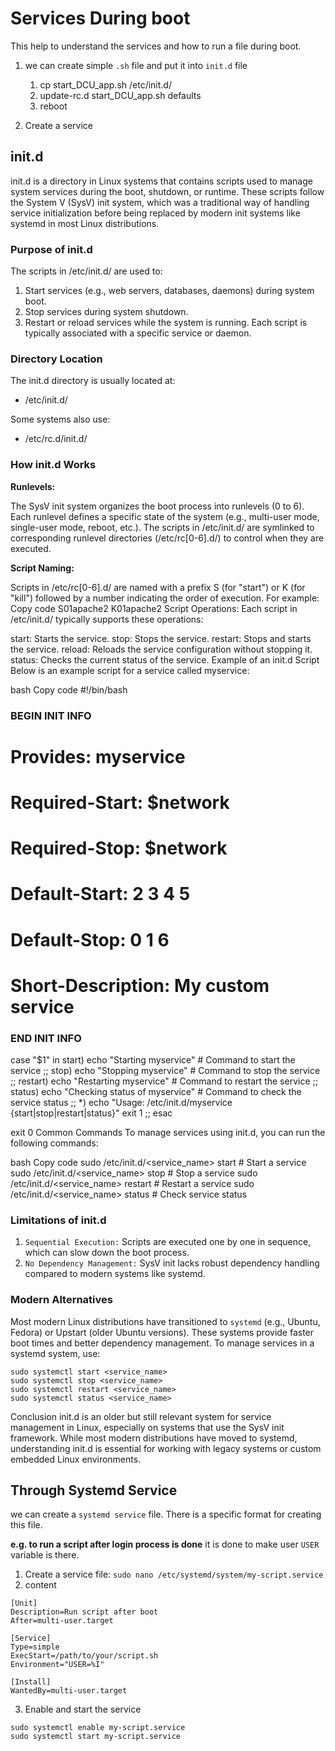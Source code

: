# Services During boot

This help to understand the services and how to run a file during boot.

1. we can create simple `.sh` file and put it into `init.d` file
    1. cp start_DCU_app.sh /etc/init.d/
    2. update-rc.d start_DCU_app.sh defaults
    3. reboot

2. Create a service


## init.d
init.d is a directory in Linux systems that contains scripts used to manage system services during the boot, shutdown, or runtime. These scripts follow the System V (SysV) init system, which was a traditional way of handling service initialization before being replaced by modern init systems like systemd in most Linux distributions.

### Purpose of init.d
The scripts in /etc/init.d/ are used to:

1. Start services (e.g., web servers, databases, daemons) during system boot.
2. Stop services during system shutdown.
3. Restart or reload services while the system is running.
Each script is typically associated with a specific service or daemon.

### Directory Location
The init.d directory is usually located at:

* /etc/init.d/

Some systems also use:

* /etc/rc.d/init.d/

### How init.d Works
**Runlevels:**

The SysV init system organizes the boot process into runlevels (0 to 6). Each runlevel defines a specific state of the system (e.g., multi-user mode, single-user mode, reboot, etc.).
The scripts in /etc/init.d/ are symlinked to corresponding runlevel directories (/etc/rc[0-6].d/) to control when they are executed.

**Script Naming:**

Scripts in /etc/rc[0-6].d/ are named with a prefix S (for "start") or K (for "kill") followed by a number indicating the order of execution. For example:
Copy code
S01apache2
K01apache2
Script Operations: Each script in /etc/init.d/ typically supports these operations:

start: Starts the service.
stop: Stops the service.
restart: Stops and starts the service.
reload: Reloads the service configuration without stopping it.
status: Checks the current status of the service.
Example of an init.d Script
Below is an example script for a service called myservice:

bash
Copy code
#!/bin/bash
### BEGIN INIT INFO
# Provides:          myservice
# Required-Start:    $network
# Required-Stop:     $network
# Default-Start:     2 3 4 5
# Default-Stop:      0 1 6
# Short-Description: My custom service
### END INIT INFO

case "$1" in
    start)
        echo "Starting myservice"
        # Command to start the service
        ;;
    stop)
        echo "Stopping myservice"
        # Command to stop the service
        ;;
    restart)
        echo "Restarting myservice"
        # Command to restart the service
        ;;
    status)
        echo "Checking status of myservice"
        # Command to check the service status
        ;;
    *)
        echo "Usage: /etc/init.d/myservice {start|stop|restart|status}"
        exit 1
        ;;
esac

exit 0
Common Commands
To manage services using init.d, you can run the following commands:

bash
Copy code
sudo /etc/init.d/<service_name> start    # Start a service
sudo /etc/init.d/<service_name> stop     # Stop a service
sudo /etc/init.d/<service_name> restart  # Restart a service
sudo /etc/init.d/<service_name> status   # Check service status

### Limitations of init.d
1. `Sequential Execution:` Scripts are executed one by one in sequence, which can slow down the boot process.
2. `No Dependency Management:` SysV init lacks robust dependency handling compared to modern systems like systemd.

### Modern Alternatives
Most modern Linux distributions have transitioned to `systemd` (e.g., Ubuntu, Fedora) or Upstart (older Ubuntu versions). These systems provide faster boot times and better dependency management.
To manage services in a systemd system, use:

```
sudo systemctl start <service_name>
sudo systemctl stop <service_name>
sudo systemctl restart <service_name>
sudo systemctl status <service_name>
```
Conclusion
init.d is an older but still relevant system for service management in Linux, especially on systems that use the SysV init framework. While most modern distributions have moved to systemd, understanding init.d is essential for working with legacy systems or custom embedded Linux environments.



## Through Systemd Service
we can create a `systemd service` file. There is a specific format for creating this file. 

**e.g. to run a script after login process is done** it is done to make user `USER` variable is there.

1. Create a service file: `sudo nano /etc/systemd/system/my-script.service`
2. content
```
[Unit]
Description=Run script after boot
After=multi-user.target

[Service]
Type=simple
ExecStart=/path/to/your/script.sh
Environment="USER=%I"

[Install]
WantedBy=multi-user.target
```
3. Enable and start the service
```
sudo systemctl enable my-script.service
sudo systemctl start my-script.service
```



